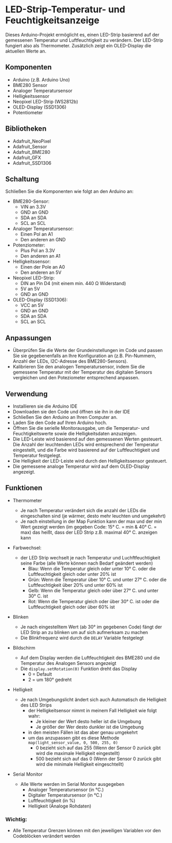 # LED-Strip-Temperatur- und Feuchtigkeitsanzeige
Dieses Arduino-Projekt ermöglicht es, einen LED-Strip basierend auf der gemessenen Temperatur und Luftfeuchtigkeit zu verändern. Der LED-Strip fungiert also als Thermometer. Zusätzlich zeigt ein OLED-Display die aktuellen Werte an.

## Komponenten

- Arduino (z.B. Arduino Uno)
- BME280 Sensor
- Analoger Temperatursensor
- Helligkeitssensor
- Neopixel LED-Strip (WS2812b)
- OLED-Display (SSD1306)
- Potentiometer

## Bibliotheken

- Adafruit_NeoPixel
- Adafruit_Sensor
- Adafruit_BME280
- Adafruit_GFX
- Adafruit_SSD1306

## Schaltung

Schließen Sie die Komponenten wie folgt an den Arduino an:

- BME280-Sensor:
  - VIN an 3.3V
  - GND an GND
  - SDA an SDA
  - SCL an SCL
- Analoger Temperatursensor:
  - Einen Pol an A1
  - Den anderen an GND
- Potenziometer:
  - Plus Pol an 3.3V
  - Den anderen an A1
- Helligkeitssensor:
  - Einen der Pole an A0
  - Den anderen an 5V
- Neopixel LED-Strip:
  - DIN an Pin D4 (mit einem min. 440 Ω Widerstand)
  - 5V an 5V
  - GND an GND
- OLED-Display (SSD1306):
  - VCC an 5V
  - GND an GND
  - SDA an SDA
  - SCL an SCL

## Anpassungen

- Überprüfen Sie die Werte der Grundeinstellungen im Code und passen Sie sie gegebenenfalls an Ihre Konfiguration an (z.B. Pin-Nummern, Anzahl der LEDs, I2C-Adresse des BME280-Sensors).
- Kalibrieren Sie den analogen Temperatursensor, indem Sie die gemessene Temperatur mit der Temperatur des digitalen Sensors vergleichen und den Poteziometer entsprechend anpassen.

## Verwendung
- Installieren sie die Arduino IDE
- Downloaden sie den Code und öffnen sie ihn in der IDE
- Schließen Sie den Arduino an Ihren Computer an.
- Laden Sie den Code auf Ihren Arduino hoch.
- Öffnen Sie die serielle Monitorausgabe, um die Temperatur- und Feuchtigkeitswerte sowie die Helligkeitsdaten anzuzeigen.
- Die LED-Leiste wird basierend auf den gemessenen Werten gesteuert. Die Anzahl der leuchtenden LEDs wird entsprechend der Temperatur eingestellt, und die Farbe wird basierend auf der Luftfeuchtigkeit und Temperatur festgelegt.
- Die Helligkeit der LED-Leiste wird durch den Helligkeitssensor gesteuert.
- Die gemessene analoge Temperatur wird auf dem OLED-Display angezeigt.

## Funktionen

- Thermometer
  - Je nach Temperatur verändert sich die anzahl der LEDs die eingeschalten sind (je wärmer, desto mehr leuchten und umgekehrt)
  - Je nach einstellung in der Map Funktion kann der max und der min Wert gezeigt werden (im gegeben Code: 15° C. = min & 40° C. = max) das heißt, dass der LED Strip z.B. maximal 40° C. anzeigen kann
- Farbwechsel:
  - der LED Strip wechselt je nach Temperatur und Luchftfeuchtigkeit seine Farbe (alle Werte können nach Bedarf geändert werden)
    - Blau: Wenn die Temperatur gleich oder unter 10° C. oder die Luftfeuchtigkeit gleich oder unter 20% ist
    - Grün: Wenn die Temperatur über 10° C. und unter 27° C. oder die Luftfeuchtigkeit über 20% und unter 60% ist
    - Gelb: Wenn die Temperatur gleich oder über 27° C. und unter 30° C. ist
    - Rot: Wenn die Temperatur gleich oder über 30° C. ist oder die Luftfeuchtigkeit gleich oder über 60% ist
- Blinken

  - Je nach eingestelltem Wert (ab 30° im gegebenen Code) fängt der LED Strip an zu blinken um auf sich aufmerksam zu machen
  - Die Blinkfrequenz wird durch die `DELAY` Variable festgelegt

- Bildschirm
  - Auf dem Display werden die Luftfeuchtigkeit des BME280 und die Temperatur des Analogen Sensors angezeigt
  - Die `display.setRotation(0)` Funktion dreht das Display
    - 0 = Default
    - 2 = um 180° gedreht
- Helligkeit
  - Je nach Umgebungslicht ändert sich auch Automatisch die Helligkeit des LED Strips
    - der Helligkeitsensor nimmt in meinem Fall Helligkeit wie folgt wahr:
      - Je kleiner der Wert desto heller ist die Umgebung
      - Je größer der Wer desto dunkler ist die Umgebung
    - in den meisten Fällen ist das aber genau umgekehrt
    - um das anzupassen gibt es diese Methode `map(light_sensor_value, 0, 500, 255, 0)`
      - 0 bezieht sich auf das 255 (Wenn der Sensor 0 zurück gibt wird die maximale Helligkeit eingestellt)
      - 500 bezieht sich auf das 0 (Wenn der Sensor 0 zurück gibt wird die minimale Helligkeit eingeschtellt)
- Serial Monitor
  - Alle Werte werden im Serial Monitor ausgegeben
    - Analoger Temperatursensor (in °C.)
    - Digitaler Temperatursensor (in °C.)
    - Luftfeuchtigkeit (in %)
    - Helligkeit (Analoge Rohdaten)

### Wichtig:
  - Alle Temperatur Grenzen können mit den jeweiligen Variablen vor den Codeblöcken verändert werden    

